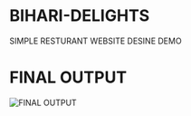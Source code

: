 # BIHARI-DELIGHTS
SIMPLE RESTURANT  WEBSITE DESINE DEMO 

# FINAL OUTPUT 
![FINAL OUTPUT](https://github.com/CodeQueens11/BIHARI-DELIGHTS/assets/152712236/f9551b71-978d-4e9f-856d-e9aa7bb8bc3a)
